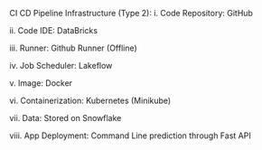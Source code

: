 CI CD Pipeline Infrastructure (Type 2):
i. Code Repository: GitHub

ii. Code IDE: DataBricks

iii. Runner: Github Runner (Offline)

iv. Job Scheduler: Lakeflow

v. Image: Docker

vi. Containerization: Kubernetes (Minikube)

vii. Data: Stored on Snowflake

viii. App Deployment: Command Line prediction through Fast API
